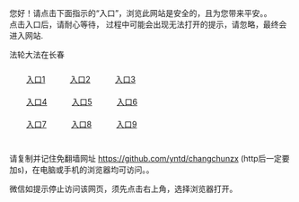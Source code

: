 您好！请点击下面指示的“入口”，浏览此网站是安全的，且为您带来平安。。 <br/>
点击入口后，请耐心等待， 过程中可能会出现无法打开的提示，请忽略，最终会进入网站. </br>

法轮大法在长春<br/>
<div style="padding:10px"><a style="margin:20px" target="_blank" href="https://dz2gyalszssrd.cloudfront.net/2Qpsp?gejuuqam" id="ccLink1" rel="nofollow">入口1</a> <a target="_blank" style="margin:20px" href="https://d1yror08kmka4.cloudfront.net/2Qpsp?hbynpwnw" id="ccLink2" rel="nofollow">入口2</a> <a style="margin:20px" target="_blank" href="https://d1qf38ygfhvh7y.cloudfront.net/2Qpsp?ufdjcnlo" id="ccLink3" rel="nofollow">入口3</a></div>

<div style="padding:10px" ><a style="margin:20px" target="_blank" href="https://dz2gyalszssrd.cloudfront.net/2Qpsp?gejuuqam" id="ccLink4" rel="nofollow">入口4</a> <a style="margin:20px" href="https://d1yror08kmka4.cloudfront.net/2Qpsp?hbynpwnw" target="_blank" id="ccLink5" rel="nofollow">入口5</a> <a style="margin:20px" href="https://d1qf38ygfhvh7y.cloudfront.net/2Qpsp?ufdjcnlo" target="_blank" id="ccLink6" rel="nofollow">入口6</a></div>

<div style="padding:10px"><a style="margin:20px" target="_blank" href="https://dz2gyalszssrd.cloudfront.net/2Qpsp?gejuuqam" id="ccLink7" rel="nofollow">入口7</a> <a style="margin:20px" href="https://d1yror08kmka4.cloudfront.net/2Qpsp?hbynpwnw" target="_blank" id="ccLink8" rel="nofollow">入口8</a> <a style="margin:20px" target="_blank" href="https://d1qf38ygfhvh7y.cloudfront.net/2Qpsp?ufdjcnlo" id="ccLink9" rel="nofollow">入口9</a></div>

<br/>



请复制并记住免翻墙网址 https://github.com/yntd/changchunzx (http后一定要加s)，在电脑或手机的浏览器均可访问。。<br/>

微信如提示停止访问该网页，须先点击右上角，选择浏览器打开。
